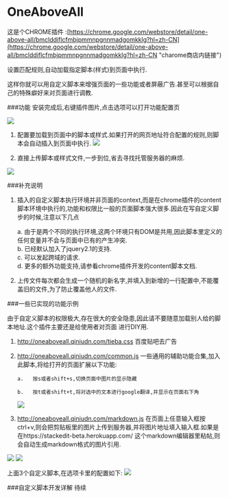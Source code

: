 OneAboveAll
===========
  
这是个CHROME插件 :[https://chrome.google.com/webstore/detail/one-above-all/bmclddiflcfmbjpmmnpgnnmadgomkklg?hl=zh-CN](https://chrome.google.com/webstore/detail/one-above-all/bmclddiflcfmbjpmmnpgnnmadgomkklg?hl=zh-CN "charome商店内链接")


设置匹配规则,自动加载指定脚本(样式)到页面中执行.

这样你就可以用自定义脚本来增强页面的一些功能或者屏蔽广告.甚至可以根据自己的特殊癖好来对页面进行调教.




###功能
安装完成后,右键插件图片,点击选项可以打开功能配置页  

![](http://oneaboveall.qiniudn.com/kjeqehahsbf6486drmelxcd079.png)

1. 配置要加载到页面中的脚本或样式.如果打开的网页地址符合配置的规则,则脚本会自动插入到页面中执行.
![](http://oneaboveall.qiniudn.com/eg65jqjc41iz4ys0jybil6tdfg.png)


2. 直接上传脚本或样式文件,一步到位,省去寻找托管服务器的麻烦.

![](http://oneaboveall.qiniudn.com/q8jx5z657ykch0fcku9e4lg88s.png)



###补充说明
1. 插入的自定义脚本执行环境并非页面的context,而是在chrome插件的content脚本环境中执行的,功能和权限比一般的页面脚本强大很多.因此在写自定义脚步的时候,注意以下几点
    
     a. 由于是两个不同的执行环境,这两个环境只有DOM是共用,因此脚本里定义的任何变量并不会与页面中已有的产生冲突.     
     b. 已经默认加入了jquery2.1的支持.  
     c. 可以发起跨域的请求.  
     d. 更多的额外功能支持,请参看chrome插件开发的content脚本文档.  

2. 上传文件每次都会生成一个随机的新名字,并填入到新增的一行配置中,不能覆盖旧的文件,为了防止覆盖他人的文件.

###一些已实现的功能示例

由于自定义脚本的权限极大,存在很大的安全隐患,因此请不要随意加载别人给的脚本地址.这个插件主要还是给使用者对页面
进行DIY用.


1. http://oneaboveall.qiniudn.com/tieba.css 百度贴吧去广告  
2. http://oneaboveall.qiniudn.com/common.js 一些通用的辅助功能合集,加入此脚本,将给打开的页面扩展以下功能:
       
       a.   按s或者shift+s,切换页面中图片的显示隐藏  

       b.   按t或者shift+t,将对选中的文本进行google翻译,并显示在页面右下角

	![](http://oneaboveall.qiniudn.com/qbbdtr2niof7pk8s9x17vwy7gb.png)

3. http://oneaboveall.qiniudn.com/markdown.js 在页面上任意输入框按ctrl+v,则会把剪贴板里的图片上传到服务器,并将图片地址填入输入框.如果是在https://stackedit-beta.herokuapp.com/ 这个markdown编辑器里粘帖,则会自动生成markdown格式的图片引用.
   
![](http://oneaboveall.qiniudn.com/p67krqaxg5ijm9cr4rbxbbxwas.png)
![](http://oneaboveall.qiniudn.com/09rd9hqkbt3ayj69jfhphpu95d.png)

上面3个自定义脚本,在选项卡里的配置如下:
![](http://oneaboveall.qiniudn.com/m1u9y60kg5w2kp54qotmk8mh1t.png)

###自定义脚本开发详解
待续